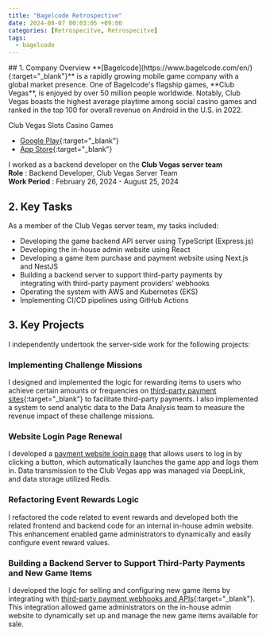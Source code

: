 ```yaml
---
title: "Bagelcode Retrospective"
date: 2024-08-07 00:03:05 +09:00
categories: [Retrospecitve, Retrospecitve]
tags:
  - bagelcode
---
```


<div markdown="1">
## 1. Company Overview
**[Bagelcode](https://www.bagelcode.com/en/){:target="_blank"}** is a rapidly growing mobile game company with a global market presence. One of Bagelcode's flagship games, **Club Vegas**, is enjoyed by over 50 million people worldwide. Notably, Club Vegas boasts the highest average playtime among social casino games and ranked in the top 100 for overall revenue on Android in the U.S. in 2022.

Club Vegas Slots Casino Games
- [Google Play](https://play.google.com/store/apps/details?id=com.bagelcode.slots1&hl=en){:target="_blank"}
- [App Store](https://apps.apple.com/us/app/club-vegas-slots-casino-games/id1201054588){:target="_blank"}

I worked as a backend developer on the **Club Vegas server team**<br/>
**Role** : Backend Developer, Club Vegas Server Team<br/>
**Work Period** : February 26, 2024 - August 25, 2024<br/>

## 2. Key Tasks
As a member of the Club Vegas server team, my tasks included:
- Developing the game backend API server using TypeScript (Express.js)
- Developing the in-house admin website using React
- Developing a game item purchase and payment website using Next.js and NestJS
- Building a backend server to support third-party payments by integrating with third-party payment providers' webhooks
- Operating the system with AWS and Kubernetes (EKS)
- Implementing CI/CD pipelines using GitHub Actions

## 3. Key Projects
I independently undertook the server-side work for the following projects:

### Implementing Challenge Missions
I designed and implemented the logic for rewarding items to users who achieve certain amounts or frequencies on [third-party payment sites](https://store.clubvegasslots.com/){:target="_blank"} to facilitate third-party payments. I also implemented a system to send analytic data to the Data Analysis team to measure the revenue impact of these challenge missions.

### Website Login Page Renewal
I developed a [payment website login page]((https://playclubvegas.com/)) that allows users to log in by clicking a button, which automatically launches the game app and logs them in. Data transmission to the Club Vegas app was managed via DeepLink, and data storage utilized Redis.

### Refactoring Event Rewards Logic
I refactored the code related to event rewards and developed both the related frontend and backend code for an internal in-house admin website. This enhancement enabled game administrators to dynamically and easily configure event reward values.

### Building a Backend Server to Support Third-Party Payments and New Game Items
I developed the logic for selling and configuring new game items by integrating with [third-party payment webhooks and APIs](https://developers.appcharge.com/reference/getting-started-with-appcharge-api){:target="_blank"}. This integration allowed game administrators on the in-house admin website to dynamically set up and manage the new game items available for sale.

</div>